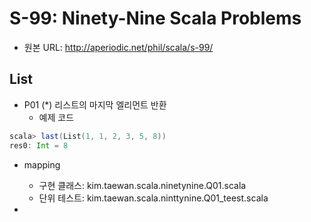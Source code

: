 # S-99: Ninety-Nine Scala Problems

- 원본 URL: http://aperiodic.net/phil/scala/s-99/

## List

- P01 (*) 리스트의 마지막 엘리먼트 반환
  - 예제 코드
```scala
scala> last(List(1, 1, 2, 3, 5, 8))
res0: Int = 8
```
  - mapping
    - 구현 클래스: kim.taewan.scala.ninetynine.Q01.scala
    - 단위 테스트: kim.taewan.scala.ninttynine.Q01_teest.scala

-


